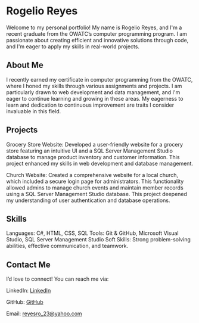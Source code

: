# Rogelio Reyes
Welcome to my personal portfolio! My name is Rogelio Reyes, and I'm a recent graduate from the OWATC’s computer programming program. I am passionate about creating efficient and innovative solutions through code, and I'm eager to apply my skills in real-world projects.

## About Me
I recently earned my certificate in computer programming from the OWATC, where I honed my skills through various assignments and projects. I am particularly drawn to web development and data management, and I'm eager to continue learning and growing in these areas. My eagerness to learn and dedication to continuous improvement are traits I consider invaluable in this field. 

## Projects
Grocery Store Website: Developed a user-friendly website for a grocery store featuring an intuitive UI and a SQL Server Management Studio database to manage product inventory and customer information. This project enhanced my skills in web development and database management.

Church Website: Created a comprehensive website for a local church, which included a secure login page for administrators. This functionality allowed admins to manage church events and maintain member records using a SQL Server Management Studio database. This project deepened my understanding of user authentication and database operations.

## Skills
Languages: C#, HTML, CSS, SQL
Tools: Git & GitHub, Microsoft Visual Studio, SQL Server Management Studio
Soft Skills: Strong problem-solving abilities, effective communication, and teamwork.


## Contact Me
I’d love to connect! You can reach me via:

LinkedIn: [LinkedIn](https://www.linkedin.com/in/rogelio-reyes-86ab19234/)

GitHub: [GitHub](https://lakersrogelio.github.io/lakersrogelio.github.io-main/)

Email: reyesro_23@yahoo.com

